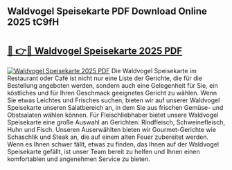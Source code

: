## Waldvogel Speisekarte PDF Download Online 2025 tC9fH

# <h2><a href="http://gc69ebp.nevu.top/?p=Waldvogel+Speisekarte">🔗 👉🔴 Waldvogel Speisekarte 2025 PDF</a></h2>

[![Waldvogel Speisekarte 2025 PDF](https://i.imgur.com/dBaPXMq.png)](http://gc69ebp.nevu.top/?p=Waldvogel+Speisekarte)
Die Waldvogel Speisekarte im Restaurant oder Café ist nicht nur eine Liste der Gerichte, die für die Bestellung angeboten werden, sondern auch eine Gelegenheit für Sie, ein köstliches und für Ihren Geschmack geeignetes Gericht zu wählen. Wenn Sie etwas Leichtes und Frisches suchen, bieten wir auf unserer Waldvogel Speisekarte unseren Salatbereich an, in dem Sie aus frischen Gemüse- und Obstsalaten wählen können. Für Fleischliebhaber bietet unsere Waldvogel Speisekarte eine große Auswahl an Gerichten: Rindfleisch, Schweinefleisch, Huhn und Fisch. Unseren Auserwählten bieten wir Gourmet-Gerichte wie Schaschlik und Steak an, die auf einem alten Feuer zubereitet werden. Wenn es Ihnen schwer fällt, etwas zu finden, das Ihnen auf der Waldvogel Speisekarte gefällt, ist unser Team bereit zu helfen und Ihnen einen komfortablen und angenehmen Service zu bieten.

